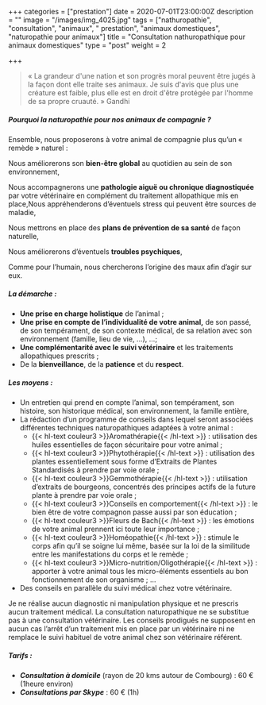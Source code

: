 +++
categories = ["prestation"]
date = 2020-07-01T23:00:00Z
description = ""
image = "/images/img_4025.jpg"
tags = ["nathuropathie", "consultation", "animaux", " prestation", "animaux domestiques", "naturopathie pour animaux"]
title = "Consultation nathuropathique pour animaux domestiques"
type = "post"
weight = 2

+++
> « La grandeur d'une nation et son progrès moral peuvent être jugés à la façon dont elle traite ses animaux. Je suis d'avis que plus une créature est faible, plus elle est en droit d'être protégée par l'homme de sa propre cruauté. » Gandhi

##### Pourquoi la naturopathie pour nos animaux de compagnie ?

Ensemble, nous proposerons à votre animal de compagnie plus qu’un « remède » naturel :

Nous améliorerons son **bien-être global** au quotidien au sein de son environnement,

Nous accompagnerons une **pathologie aiguë ou chronique diagnostiquée** par votre vétérinaire en complément du traitement allopathique mis en place,Nous appréhenderons d’éventuels stress qui peuvent être sources de maladie,

Nous mettrons en place des **plans de prévention de sa santé** de façon naturelle,

Nous améliorerons d’éventuels **troubles psychiques**,

Comme pour l’humain, nous chercherons l’origine des maux afin d’agir sur eux.

##### La démarche :

* **Une prise en charge holistique** de l’animal ;
* **Une prise en compte de l’individualité de votre animal,** de son passé, de son tempérament, de son contexte médical, de sa relation avec son environnement (famille, lieu de vie, ...), ...;
* **Une complémentarité avec le suivi vétérinaire** et les traitements allopathiques prescrits ;
* De la **bienveillance**, de la **patience** et du **respect**.

##### Les moyens :

* Un entretien qui prend en compte l’animal, son tempérament, son histoire, son historique médical, son environnement, la famille entière,
* La rédaction d’un programme de conseils dans lequel seront associées différentes techniques naturopathiques adaptées à votre animal :
  * {{< hl-text couleur3 >}}Aromathérapie{{< /hl-text >}} : utilisation des huiles essentielles de façon sécuritaire pour votre animal ;
  * {{< hl-text couleur3 >}}Phytothérapie{{< /hl-text >}} : utilisation des plantes essentiellement sous forme d’Extraits de Plantes Standardisés à prendre par voie orale ;
  * {{< hl-text couleur3 >}}Gemmothérapie{{< /hl-text >}} : utilisation d’extraits de bourgeons, concentrés des principes actifs de la future plante à prendre par voie orale ;
  * {{< hl-text couleur3 >}}Conseils en comportement{{< /hl-text >}} : le bien être de votre compagnon passe aussi par son éducation ;
  * {{< hl-text couleur3 >}}Fleurs de Bach{{< /hl-text >}} : les émotions de votre animal prennent ici toute leur importance ;
  * {{< hl-text couleur3 >}}Homéopathie{{< /hl-text >}} : stimule le corps afin qu’il se soigne lui même, basée sur la loi de la similitude entre les manifestations du corps et le remède ;
  * {{< hl-text couleur3 >}}Micro-nutrition/Oligothérapie{{< /hl-text >}} : apporter à votre animal tous les micro-éléments essentiels au bon fonctionnement de son organisme ; ...
* Des conseils en parallèle du suivi médical chez votre vétérinaire.

Je ne réalise aucun diagnostic ni manipulation physique et ne prescris aucun traitement médical. La consultation naturopathique ne se substitue pas à une consultation vétérinaire. Les conseils prodigués ne supposent en aucun cas l’arrêt d’un traitement mis en place par un vétérinaire ni ne remplace le suivi habituel de votre animal chez son vétérinaire référent.

##### Tarifs :

* **_Consultation à domicile_** (rayon de 20 kms autour de Combourg) : 60 € (1heure environ)
* **_Consultations par Skype_** : 60 € (1h)